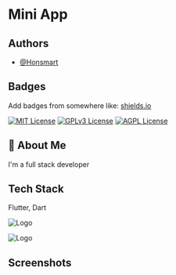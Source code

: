 
# Mini App


## Authors

- [@Honsmart](https://github.com/honsmart)


## Badges

Add badges from somewhere like: [shields.io](https://shields.io/)

[![MIT License](https://img.shields.io/badge/License-MIT-green.svg)](https://choosealicense.com/licenses/mit/)
[![GPLv3 License](https://img.shields.io/badge/License-GPL%20v3-yellow.svg)](https://opensource.org/licenses/)
[![AGPL License](https://img.shields.io/badge/license-AGPL-blue.svg)](http://www.gnu.org/licenses/agpl-3.0)


## 🚀 About Me
I'm a full stack developer


## Tech Stack

Flutter, Dart


![Logo](https://upload.wikimedia.org/wikipedia/commons/thumb/f/fe/Dart_programming_language_logo.svg/2560px-Dart_programming_language_logo.svg.png)


![Logo](https://upload.wikimedia.org/wikipedia/commons/thumb/4/44/Google-flutter-logo.svg/2560px-Google-flutter-logo.svg.png)


## Screenshots



